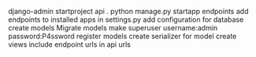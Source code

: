 django-admin startproject api .
python manage.py startapp endpoints
add endpoints to installed apps in settings.py
add configuration for database
create models
Migrate models
make superuser
username:admin
password:P4ssword
register models
create serializer for model
create views
include endpoint urls in api urls